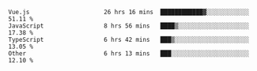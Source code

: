 
<!--
**xy406043/xy406043** is a ✨ _special_ ✨ repository because its `README.md` (this file) appears on your GitHub profile.

Here are some ideas to get you started:

- 🔭 I’m currently working on ...
- 🌱 I’m currently learning ...
- 👯 I’m looking to collaborate on ...
- 🤔 I’m looking for help with ...
- 💬 Ask me about ...
- 📫 How to reach me: ...
- 😄 Pronouns: ...
- ⚡ Fun fact: ...
-->

<!--START_SECTION:waka-->

```text
Vue.js                     26 hrs 16 mins  ████████████▓░░░░░░░░░░░░   51.11 %
JavaScript                 8 hrs 56 mins   ████▒░░░░░░░░░░░░░░░░░░░░   17.38 %
TypeScript                 6 hrs 42 mins   ███▒░░░░░░░░░░░░░░░░░░░░░   13.05 %
Other                      6 hrs 13 mins   ███░░░░░░░░░░░░░░░░░░░░░░   12.10 %
```

<!--END_SECTION:waka-->
